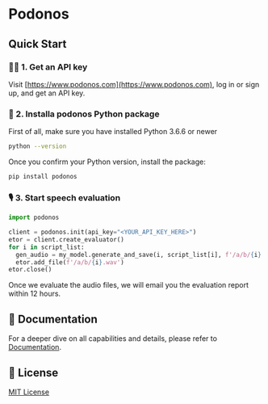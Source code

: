 # Podonos

## Quick Start

### 👨‍💻 1. Get an API key
Visit [https://www.podonos.com](https://www.podonos.com), log in or sign up, and get an API key.

### 💾 2. Installa podonos Python package
First of all, make sure you have installed Python 3.6.6 or newer

```bash
python --version
```

Once you confirm your Python version, install the package:

```bash
pip install podonos
```

### 🎙️ 3. Start speech evaluation
```python
import podonos

client = podonos.init(api_key="<YOUR_API_KEY_HERE>")
etor = client.create_evaluator()
for i in script_list:
  gen_audio = my_model.generate_and_save(i, script_list[i], f'/a/b/{i}.wav')
  etor.add_file(f'/a/b/{i}.wav')
etor.close()
```
Once we evaluate the audio files, we will email you the evaluation report within 12 hours.

## 📗 Documentation

For a deeper dive on all capabilities and details, please refer to [Documentation](https://podonos.mintlify.app/).

## 📑 License
[MIT License](https://github.com/podonos/pysdk/blob/main/LICENSE)